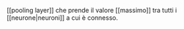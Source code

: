 [[pooling layer]] che prende il valore [[massimo]] tra tutti i [[neurone|neuroni]] a cui è connesso.